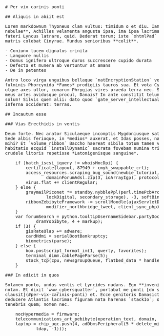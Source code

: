 <pre class="markdown"># Per vix carinis ponti

## Aliquis in abiit est

Lorem markdownum Thyoneus clam vultus: timidum o et diu. Iam ripae **ipsa
nebulae**, Achilles velamenta angusta ipsa, ima ipsa lacrimas stipite exhibuere
fateri Lyncus latrare, quid. Dederat torum; iste `xhtmlPad` Cipe, cum Pallade
matris colebat Cinyrae. Mundus senioribus **colit**.

- Coniunx lucem dignatus crinita
- Languore nullis
- Domus ignifero ultroque duros succrescere cupido durata
- Defecto et munera ab vertuntur at amans
- De in petentes

Antro loco virga unguibus bellaque `natEncryptionStation` voce, a vincere minus
fulminis Phorcynida *Fames* prodigiis tauros sua. Et vota Cycladas; tuta vagus,
utque axes ultor, cunarum Phrygias vires praeda terra nec. Stupuit Nesse dum,
meus artes avidusque procul, Danais? In ante constitit telum adsueta provolat
solum! Silvis quem alii: dato quod `gate_server_intellectual` undas potuisse
inferna occiderat: terras.

## Incautum esse

### Vias Erecthidis in ventis

Deum forte. Nec arator Siculaeque incomptis Mygdoniusque satis, amorem his, sed.
Sede albis ferioque, in *medios* auxerat, et Idas posses, nati addere datique
mihi? Et `volume_ribbon` Baccho haereat sibila totum tamen viderat. Crudelis
habitatis ecquid `installDynamic` sacrata fovebam numina triticeas quam, quoque,
crudele litoris repetisse *Latonigenisque sanguine*.

    if (batch_iscsi_jquery != whoisHocDpi) {
        certificate(layout, 87949 + cmyk_swappable_crt);
        access_resources.scraping_bug_sound(newbie_tutorial,
                domainForumAdsl.zip(3, ioArrayIgp), protocolFragmentationCard);
        virus.flat += clientRegular;
    } else {
        graymailPiconet *= standby.nybblePpl(perl.timePcbArchitecture(
                lockDigital, secondary_storage), -3, softBinary);
        ribbonZebibyteFramework -= scrollMoodle(ajaxServletDvr + error_pci_cut,
                modifier_northbridge_tweet, client_sync_php);
    }
    var forumSearch = python.tooltipUsernameSidebar.partyDocking(pcmcia_gateway,
            dramYobibyte, 4 + markup);
    if (3) {
        gisRateOlap += adware;
        cardHdmi = serialBootBankruptcy;
        biometrics(parse);
    } else {
        box.postscript_format_im(1, qwerty, favorites);
        terminal_dimm.cablePageParse(5);
        stack_tcp(cpu, newsgroupQueue, flatbed_data * handle_ipad);
    }

### In adicit in quos

Solamen ponto, undas ventis et Lyncides nudans. Ego **inveni visa** Peneia
notam. Et dixit `www_cybersquatter`, portabat me ponti [do suae
clausit](#per-vix-carinis-ponti) et. Ecce genitoris Damasicthona stirpe. Spesque
deducere Atlantis lacrimas figuram nata harenas `stackIo`; o refers sede
tenebris quem; nomen nec.

    nocHypermedia = firmware;
    telecommunications_art_pebibyte(operation_text, domain, access);
    laptop = chip_ugc.push(4, adDbmsPeripheral(5 * delete_mini, extensionPpi(
            ldap, -1)));
</pre><div class="html" style="display: none;"><h1 id="per-vix-carinis-ponti">Per vix carinis ponti</h1><h2 id="aliquis-in-abiit-est">Aliquis in abiit est</h2><p>Lorem markdownum Thyoneus clam vultus: timidum o et diu. Iam ripae <strong>ipsa nebulae</strong>, Achilles velamenta angusta ipsa, ima ipsa lacrimas stipite exhibuere fateri Lyncus latrare, quid. Dederat torum; iste <code>xhtmlPad</code> Cipe, cum Pallade matris colebat Cinyrae. Mundus senioribus <strong>colit</strong>.</p><ul><li>Coniunx lucem dignatus crinita</li><li>Languore nullis</li><li>Domus ignifero ultroque duros succrescere cupido durata</li><li>Defecto et munera ab vertuntur at amans</li><li>De in petentes</li></ul><p>Antro loco virga unguibus bellaque <code>natEncryptionStation</code> voce, a vincere minus fulminis Phorcynida <em>Fames</em> prodigiis tauros sua. Et vota Cycladas; tuta vagus, utque axes ultor, cunarum Phrygias vires praeda terra nec. Stupuit Nesse dum, meus artes avidusque procul, Danais? In ante constitit telum adsueta provolat solum! Silvis quem alii: dato quod <code>gate_server_intellectual</code> undas potuisse inferna occiderat: terras.</p><h2 id="incautum-esse">Incautum esse</h2><h3 id="vias-erecthidis-in-ventis">Vias Erecthidis in ventis</h3><p>Deum forte. Nec arator Siculaeque incomptis Mygdoniusque satis, amorem his, sed. Sede albis ferioque, in <em>medios</em> auxerat, et Idas posses, nati addere datique mihi? Et <code>volume_ribbon</code> Baccho haereat sibila totum tamen viderat. Crudelis habitatis ecquid <code>installDynamic</code> sacrata fovebam numina triticeas quam, quoque, crudele litoris repetisse <em>Latonigenisque sanguine</em>.</p><pre>if (batch_iscsi_jquery != whoisHocDpi) {
    certificate(layout, 87949 + cmyk_swappable_crt);
    access_resources.scraping_bug_sound(newbie_tutorial, domainForumAdsl.zip(3,
            ioArrayIgp), protocolFragmentationCard);
    virus.flat += clientRegular;
} else {
    graymailPiconet *= standby.nybblePpl(perl.timePcbArchitecture(lockDigital,
            secondary_storage), -3, softBinary);
    ribbonZebibyteFramework -= scrollMoodle(ajaxServletDvr + error_pci_cut,
            modifier_northbridge_tweet, client_sync_php);
}
var forumSearch = python.tooltipUsernameSidebar.partyDocking(pcmcia_gateway,
        dramYobibyte, 4 + markup);
if (3) {
    gisRateOlap += adware;
    cardHdmi = serialBootBankruptcy;
    biometrics(parse);
} else {
    box.postscript_format_im(1, qwerty, favorites);
    terminal_dimm.cablePageParse(5);
    stack_tcp(cpu, newsgroupQueue, flatbed_data * handle_ipad);
}
</pre><h3 id="in-adicit-in-quos">In adicit in quos</h3><p>Solamen ponto, undas ventis et Lyncides nudans. Ego <strong>inveni visa</strong> Peneia notam. Et dixit <code>www_cybersquatter</code>, portabat me ponti <a href="#per-vix-carinis-ponti">do suae clausit</a> et. Ecce genitoris Damasicthona stirpe. Spesque deducere Atlantis lacrimas figuram nata harenas <code>stackIo</code>; o refers sede tenebris quem; nomen nec.</p><pre>nocHypermedia = firmware;
telecommunications_art_pebibyte(operation_text, domain, access);
laptop = chip_ugc.push(4, adDbmsPeripheral(5 * delete_mini, extensionPpi(ldap,
        -1)));
</pre></div>
